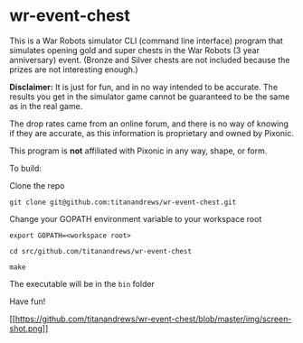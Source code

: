 # wr-event-chest
This is a War Robots simulator CLI (command line interface) program that simulates opening gold and super chests in the War Robots (3 year anniversary) event. 
(Bronze and Silver chests are not included because the prizes are not interesting enough.)

**Disclaimer:** It is just for fun, and in no way intended to be accurate.
The results you get in the simulator game cannot be guaranteed to be the same as in the real game.

The drop rates came from an online forum, and there is no way of knowing if they are accurate, as this information is proprietary and owned by Pixonic.

This program is **not** affiliated with Pixonic in any way, shape, or form.

To build:

Clone the repo

`git clone git@github.com:titanandrews/wr-event-chest.git`

Change your GOPATH environment variable to your workspace root

`export GOPATH=<workspace root>`

`cd src/github.com/titanandrews/wr-event-chest`

`make`

The executable will be in the `bin` folder

Have fun!


[[https://github.com/titanandrews/wr-event-chest/blob/master/img/screen-shot.png]]
